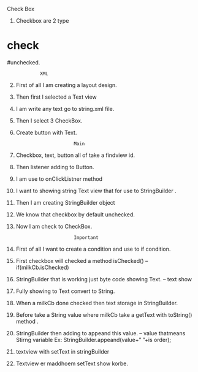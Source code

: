 Check Box

1.	Checkbox are 2 type 
# check 
#unchecked.

				XML

2.	First of all I am creating a layout design.

3.	Then first I selected a Text view

4.	I am write  any text go to string.xml file.


5.	Then I select 3 CheckBox.

6.	Create button  with Text.



                             Main

7.	Checkbox, text, button all of take a findview id.

8.	Then listener adding to Button.


9.	I am use to onClickListner method

10.	 I want to showing string Text view that for use to StringBuilder .


11.	Then I am creating StringBuilder object

12.	We know that checkbox by default unchecked.


13.	Now I am check to CheckBox.


                             Important

14.	First of all I want to create a condition and use to if condition.
15.	 First checkbox will checked a method isChecked() – if(milkCb.isChecked)

16.	StringBuilder that is working just byte code showing Text.   –  text show 


17.	Fully showing to Text convert to String.

18.	When a milkCb done checked then text storage in StringBuilder.


19.	Before take a String value where milkCb take a getText with toString() method .

20.	StringBuilder then adding to appeand this  value.   – value thatmeans Stirng variable
     Ex: StringBuilder.appeand(value+” ”+is order);

21.	 textview with setText in stringBuilder
22.	Textview er maddhoem setText show korbe.
